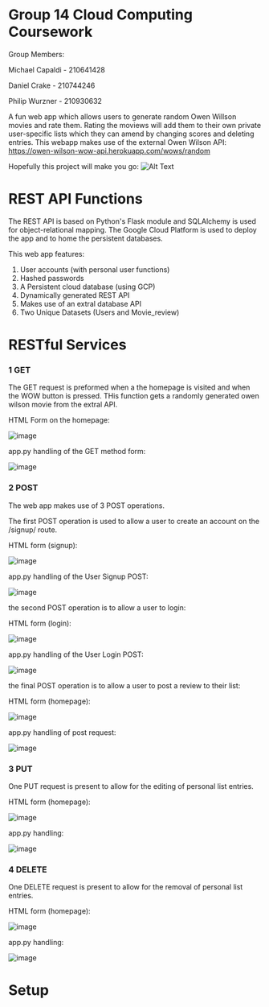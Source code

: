 # Group 14 Cloud Computing Coursework
Group Members:

Michael Capaldi - 210641428

Daniel Crake - 210744246

Philip Wurzner - 210930632

A fun web app which allows users to generate random Owen Willson movies and rate them. Rating the moviews will add them to their own private user-specific lists which they can amend by changing scores and deleting entries. This webapp makes use of the external Owen Wilson API: https://owen-wilson-wow-api.herokuapp.com/wows/random

Hopefully this project will make you go:
![Alt Text](https://thumbs.gfycat.com/GoodnaturedUglyGreendarnerdragonfly-max-1mb.gif)

# REST API Functions

The REST API is based on Python's Flask module and SQLAlchemy is used for object-relational mapping. The Google Cloud Platform is used to deploy the app and to home the persistent databases. 

This web app features:
1. User accounts (with personal user functions)
3. Hashed passwords
4. A Persistent cloud database (using GCP)
5. Dynamically generated REST API
6. Makes use of an extral database API
7. Two Unique Datasets (Users and Movie_review)

# RESTful Services
### 1 GET
The GET request is preformed when a the homepage is visited and when the WOW button is pressed. THis function gets a randomly generated owen wilson movie from the extral API.

HTML Form on the homepage:

![image](https://user-images.githubusercontent.com/103308532/162691190-e1ce3a82-c061-4959-89e6-527495b674c9.png)

app.py handling of the GET method form:

![image](https://user-images.githubusercontent.com/103308532/162691549-794fef32-d889-4143-864c-2353ce32d15c.png)

### 2 POST
The web app makes use of 3 POST operations.

The first POST operation is used to allow a user to create an account on the /signup/ route.

HTML form (signup):

![image](https://user-images.githubusercontent.com/103308532/162698690-7ea7df2d-f053-4be3-9bcb-ebff6df0ab52.png)

app.py handling of the User Signup POST:

![image](https://user-images.githubusercontent.com/103308532/162698917-5dbffd16-40d6-4ff3-ab18-541b5b95db26.png)

the second POST operation is to allow a user to login:

HTML form (login):

![image](https://user-images.githubusercontent.com/103308532/162699911-dd31ac5f-bbee-4850-8160-1909ed8c2858.png)

app.py handling of the User Login POST:

![image](https://user-images.githubusercontent.com/103308532/162699944-3aff31e0-004a-45e8-8544-199a072a892f.png)

the final POST operation is to allow a user to post a review to their list:

HTML form (homepage):

![image](https://user-images.githubusercontent.com/103308532/162700389-38e8b46e-11ad-4305-a12a-80ab6cd1f3ab.png)

app.py handling of post request:

![image](https://user-images.githubusercontent.com/103308532/162700493-9af7349e-417e-49b3-9367-3c1c86bf30e2.png)

### 3 PUT

One PUT request is present to allow for the editing of personal list entries.

HTML form (homepage):

![image](https://user-images.githubusercontent.com/103308532/162700663-10dfe623-ff48-4755-8aed-d6bcff10129c.png)

app.py handling:

![image](https://user-images.githubusercontent.com/103308532/162700734-466ded9a-fb9b-4f37-84f1-a7b6476ff287.png)

### 4 DELETE

One DELETE request is present to allow for the removal of personal list entries.

HTML form (homepage):

![image](https://user-images.githubusercontent.com/103308532/162700890-4af6ec77-bea2-422a-b2ec-dc129fba4f9a.png)

app.py handling:

![image](https://user-images.githubusercontent.com/103308532/162700991-90052ee3-4a62-4373-87c7-29757999ab99.png)

# Setup
